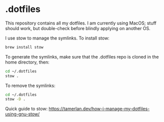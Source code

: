 # .dotfiles

This repository contains all my dotfiles. I am currently using MacOS; stuff should work, but double-check before blindly applying on another OS.

I use stow to manage the symlinks. To install stow:

```bash
brew install stow
```

To generate the symlinks, make sure that the .dotfiles repo is cloned in the home directory, then:

```bash
cd ~/.dotfiles
stow .
```


To remove the symlinks:

```bash
cd ~/.dotfiles
stow -D .
```

Quick guide to stow: https://tamerlan.dev/how-i-manage-my-dotfiles-using-gnu-stow/

